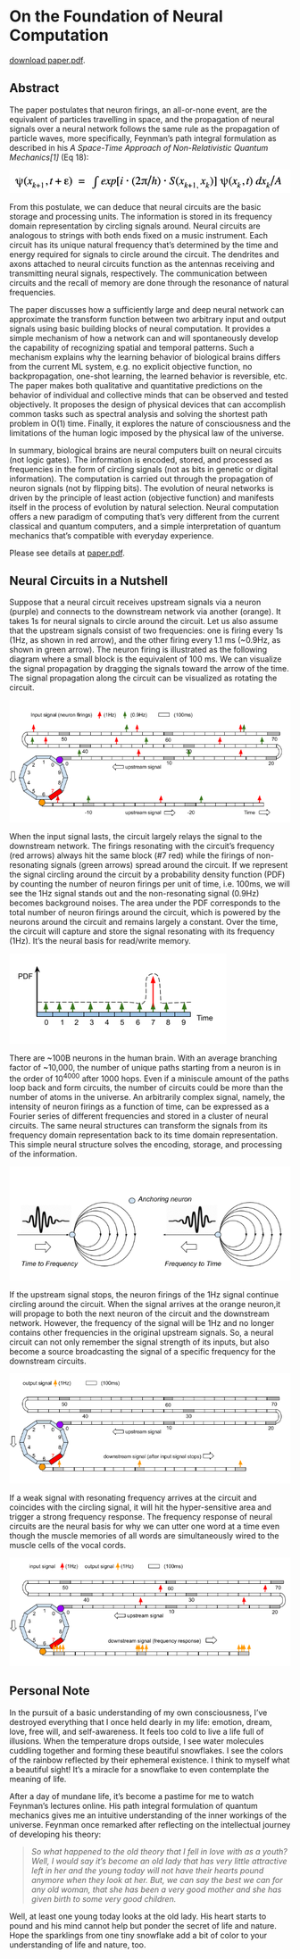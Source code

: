 # On the Foundation of Neural Computation

[download paper.pdf](paper.pdf?raw=true). 

## Abstract

The paper postulates that neuron firings, an all-or-none event, are the equivalent of particles travelling in space, and the propagation of neural signals over a neural network follows the same rule as the propagation of particle waves, more specifically, Feynman’s path integral formulation as described in his *A Space-Time Approach of Non-Relativistic Quantum Mechanics[1]* (Eq 18):  

![Feynman's Rule](images/feynmans_rule.png?raw=true)

From this postulate, we can deduce that neural circuits are the basic storage and processing units. The information is stored in its frequency domain representation by circling signals around. Neural circuits are analogous to strings with both ends fixed on a music instrument. Each circuit has its unique natural frequency that’s determined by the time and energy required for signals to circle around the circuit. The dendrites and axons attached to neural circuits function as the antennas receiving and transmitting neural signals, respectively. The communication between circuits and the recall of memory are done through the resonance of natural frequencies.

The paper discusses how a sufficiently large and deep neural network can approximate the transform function between two arbitrary input and output signals using basic building blocks of neural computation. It provides a simple mechanism of how a network can and will spontaneously develop the capability of recognizing spatial and temporal patterns. Such a mechanism explains why the learning behavior of biological brains differs from the current ML system, e.g. no explicit objective function, no backpropagation, one-shot learning, the learned behavior is reversible, etc. The paper makes both qualitative and quantitative predictions on the behavior of individual and collective minds that can be observed and tested objectively. It proposes the design of physical devices that can accomplish common tasks such as spectral analysis and solving the shortest path problem in O(1) time. Finally, it explores the nature of consciousness and the limitations of the human logic imposed by the physical law of the universe.

In summary, biological brains are neural computers built on neural circuits (not logic gates). The information is encoded, stored, and processed as frequencies in the form of circling signals (not as bits in genetic or digital information). The computation is carried out through the propagation of neuron signals (not by flipping bits). The evolution of neural networks is driven by the principle of least action (objective function) and manifests itself in the process of evolution by natural selection. Neural computation offers a new paradigm of computing that’s very different from the current classical and quantum computers, and a simple interpretation of quantum mechanics that’s compatible with everyday experience.

Please see details at [paper.pdf](paper.pdf?raw=true). 

## Neural Circuits in a Nutshell

Suppose that a neural circuit receives upstream signals via a neuron (purple) and connects to the downstream network via another (orange).  It takes 1s for neural signals to circle around the circuit. Let us also assume that the upstream signals consist of two frequencies: one is firing every 1s (1Hz, as shown in red arrow), and the other firing every 1.1 ms (~0.9Hz, as shown in green arrow). The neuron firing is illustrated as the following diagram where a small block is the equivalent of 100 ms. We can visualize the signal propagation by dragging the signals toward the arrow of the time. The signal propagation along the circuit can be visualized as rotating the circuit. 

![Signal Processing and Natural Frequency](images/natural_frequency.png?raw=true)

When the input signal lasts, the circuit largely relays the signal to the downstream network. The firings resonating with the circuit’s frequency (red arrows) always hit the same block (#7 red) while the firings of non-resonating signals (green arrows) spread around the circuit. If we represent the signal circling around the circuit by a probability density function (PDF) by counting the number of neuron firings per unit of time, i.e. 100ms, we will see the 1Hz signal stands out and the non-resonating signal (0.9Hz) becomes background noises. The area under the PDF corresponds to the total number of neuron firings around the circuit, which is powered by the neurons around the circuit and remains largely a constant. Over the time, the circuit will capture and store the signal resonating with its frequency (1Hz). It’s the neural basis for read/write memory. 

![Signal Circling Around a Circuit](images/neural_signal.png?raw=true)

There are ~100B neurons in the human brain. With an average branching factor of ~10,000, the number of unique paths starting from a neuron is in the order of 10<sup>4000</sup> after 1000 hops. Even if a miniscule amount of the paths loop back and form circuits, the number of circuits could be more than the number of atoms in the universe. An arbitrarily complex signal, namely, the intensity of neuron firings as a function of time, can be expressed as a Fourier series of different frequencies and stored in a cluster of neural circuits. The same neural structures can transform the signals from its frequency domain representation back to its time domain representation. This simple neural structure solves the encoding, storage, and processing of the information.

![Basic Storage and Processing Units](images/processing_unit.png?raw=true)

If the upstream signal stops, the neuron firings of the 1Hz signal continue circling around the circuit. When the signal arrives at the orange neuron,it will propage to both the next neuron of the circuit and the downstream network. However, the frequency of the signal will be 1Hz and no longer contains other frequencies in the original upstream signals. So, a neural circuit can not only remember the signal strength of its inputs, but also become a source broadcasting the signal of a specific frequency for the downstream circuits.

![Circuits as the Source of Neural Signals](images/signal_source.png?raw=true)

If a weak signal with resonating frequency arrives at the circuit and coincides with the circling signal, it will hit the hyper-sensitive area and trigger a strong frequency response. The frequency response of neural circuits are the neural basis for why we can utter one word at a time even though the muscle memories of all words are simultaneously wired to the muscle cells of the vocal cords.

![Frequency Response](images/frequency_response.png?raw=true)


## Personal Note

In the pursuit of a basic understanding of my own consciousness, I’ve destroyed everything that I once held dearly in my life: emotion, dream, love, free will, and self-awareness. It feels too cold to live a life full of illusions. When the temperature drops outside, I see water molecules cuddling together and forming these beautiful snowflakes. I see the colors of the rainbow reflected by their ephemeral existence. I think to myself what a beautiful sight! It’s a miracle for a snowflake to even contemplate the meaning of life.

After a day of mundane life, it’s become a pastime for me to watch Feynman’s lectures online. His path integral formulation of quantum mechanics gives me an intuitive understanding of the inner workings of the universe. Feynman once remarked after reflecting on the intellectual journey of developing his theory:

>*So what happened to the old theory that I fell in love with as a youth? Well, I would say it’s become an old lady that has very little attractive left in her and the young today will not have their hearts pound anymore when they look at her. But, we can say the best we can for any old woman, that she has been a very good mother and she has given birth to some very good children.*

Well, at least one young today looks at the old lady. His heart starts to pound and his mind cannot help but ponder the secret of life and nature. Hope the sparklings from one tiny snowflake add a bit of color to your understanding of life and nature, too. 
